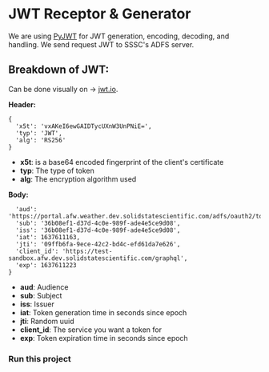 # JWT Receptor & Generator

We are using [PyJWT](https://pyjwt.readthedocs.io/en/stable/usage.html) for JWT generation, encoding, decoding, and handling. We send request JWT to SSSC's ADFS server.


## Breakdown of JWT:

Can be done visually on -> [jwt.io](https://jwt.io/#debugger-io).

**Header:**
```
{
  'x5t': 'vxAKeI6ewGAIDTycUXnW3UnPNiE=',
  'typ': 'JWT',
  'alg': 'RS256'
}
```
- **x5t**: is a base64 encoded fingerprint of the client's certificate
- **typ**: The type of token
- **alg**: The encryption algorithm used

**Body:**
```{
  'aud': 'https://portal.afw.weather.dev.solidstatescientific.com/adfs/oauth2/token',
  'sub': '36b08ef1-d37d-4c0e-989f-ade4e5ce9d08',
  'iss': '36b08ef1-d37d-4c0e-989f-ade4e5ce9d08',
  'iat': 1637611163,
  'jti': '09ffb6fa-9ece-42c2-bd4c-efd61da7e626',
  'client_id': 'https://test-sandbox.afw.dev.solidstatescientific.com/graphql',
  'exp': 1637611223
}
```
- **aud**: Audience
- **sub**: Subject
- **iss**: Issuer
- **iat**: Token generation time in seconds since epoch
- **jti**: Random uuid
- **client_id**: The service you want a token for
- **exp**: Token expiration time in seconds since epoch

### Run this project

